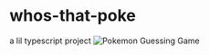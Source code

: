 # whos-that-poke

a lil typescript project
![Pokemon Guessing Game](https://github.com/eclonghurst/whos-that-poke/blob/main/display.png?raw=true)
